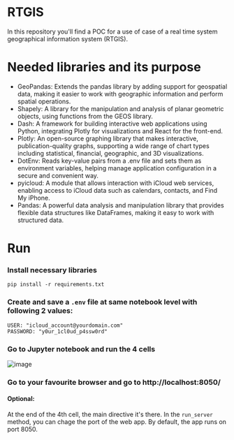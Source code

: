 # RTGIS
In this repository you'll find a POC for a use of case of a real time system geographical information system (RTGIS).

# Needed libraries and its purpose
- GeoPandas: Extends the pandas library by adding support for geospatial data, making it easier to work with geographic information and perform spatial operations.
- Shapely: A library for the manipulation and analysis of planar geometric objects, using functions from the GEOS library.
- Dash: A framework for building interactive web applications using Python, integrating Plotly for visualizations and React for the front-end.
- Plotly: An open-source graphing library that makes interactive, publication-quality graphs, supporting a wide range of chart types including statistical, financial, geographic, and 3D visualizations.
- DotEnv: Reads key-value pairs from a .env file and sets them as environment variables, helping manage application configuration in a secure and convenient way.
- pyicloud: A module that allows interaction with iCloud web services, enabling access to iCloud data such as calendars, contacts, and Find My iPhone.
- Pandas: A powerful data analysis and manipulation library that provides flexible data structures like DataFrames, making it easy to work with structured data.


# Run
### Install necessary libraries
```
pip install -r requirements.txt
```

### Create and save a ```.env``` file at same notebook level with following 2 values:
```
USER: "icloud_account@yourdomain.com"
PASSWORD: "y0ur_1cl0ud_p4ssw0rd"
```

### Go to Jupyter notebook and run the 4 cells
![image](https://github.com/user-attachments/assets/7714236a-8e29-4753-b550-7b4d3b2ecb22)

### Go to your favourite browser and go to http://localhost:8050/


#### Optional:
At the end of the 4th cell, the main directive it's there. In the ```run_server``` method, you can chage the port of the web app. By default, the app runs on port 8050.
